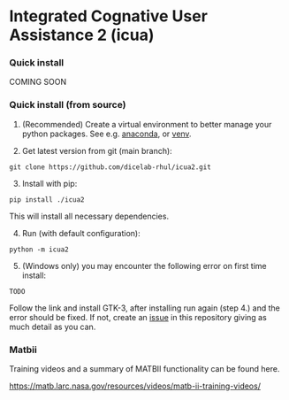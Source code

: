 # Integrated Cognative User Assistance 2 (icua)

### Quick install

COMING SOON

### Quick install (from source)

1. (Recommended) Create a virtual environment to better manage your python packages. See e.g. [anaconda](https://www.anaconda.com/), or [venv](https://docs.python.org/3/library/venv.html). 

2. Get latest version from git (main branch):
```
git clone https://github.com/dicelab-rhul/icua2.git
```
3. Install with pip:
```
pip install ./icua2
```
This will install all necessary dependencies.

4. Run (with default configuration):
```
python -m icua2
```

5. (Windows only) you may encounter the following error on first time install:
```
TODO
```
Follow the link and install GTK-3, after installing run again (step 4.) and the error should be fixed. If not, create an [issue](https://github.com/dicelab-rhul/icua2/issues) in this repository giving as much detail as you can.




### Matbii




Training videos and a summary of MATBII functionality can be found here.

https://matb.larc.nasa.gov/resources/videos/matb-ii-training-videos/